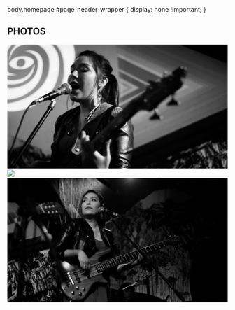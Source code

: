 </style>
body.homepage #page-header-wrapper {
 display: none !important;
}
</style>

## PHOTOS

<img src="images/Musica_4.jpg?raw=true"/>


<img src="images/Musica_6.jpg?raw=true"/>


<img src="images/Musica_5.jpg?raw=true"/>

